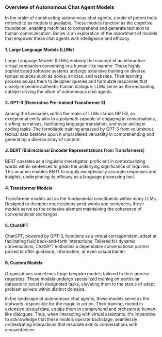 ### **Overview of Autonomous Chat Agent Models**

In the realm of constructing autonomous chat agents, a suite of potent tools referred to as models is available. These models function as the cognitive foundation, enabling machines to comprehend and generate text akin to human communication. Below is an exploration of the assortment of models that empower these chat agents with intelligence and efficacy.

#### **1. Large Language Models (LLMs)**

Large Language Models (LLMs) embody the concept of an interactive virtual companion conversing in a human-like manner. These highly sophisticated software systems undergo extensive training on diverse textual sources such as books, articles, and websites. Their learning process equips them to decipher queries and formulate responses that closely resemble authentic human dialogue. LLMs serve as the enchanting catalyst driving the allure of autonomous chat agents.

#### **2. GPT-3 (Generative Pre-trained Transformer 3)**

Among the luminaries within the realm of LLMs stands GPT-3, an exceptional entity akin to a polymath capable of engaging in conversations, crafting narratives, facilitating language translation, and even aiding in coding tasks. The formidable training amassed by GPT-3 from voluminous textual data bestows upon it unparalleled versatility in comprehending and generating a diverse array of content.

#### **3. BERT (Bidirectional Encoder Representations from Transformers)**

BERT operates as a linguistic investigator, proficient in contextualizing words within sentences to glean the underlying significance of inquiries. This acumen enables BERT to supply exceptionally accurate responses and insights, underpinning its efficacy as a language processing tool.

#### **4. Transformer Models**

Transformer models act as the fundamental constituents within many LLMs. Designed to decipher interrelations amid words and sentences, these models serve as the cohesive element maintaining the coherence of conversational exchanges.

#### **5. ChatGPT**

ChatGPT, powered by GPT-3, functions as a virtual correspondant, adept at facilitating fluid back-and-forth interactions. Tailored for dynamic conversations, ChatGPT embodies a dependable conversational partner poised to offer guidance, information, or even casual banter.

#### **6. Custom Models**

Organizations sometimes forge bespoke models tailored to their precise requisites. These models undergo specialized training on particular datasets to excel in designated tasks, elevating them to the status of adept problem solvers within distinct domains.

In the landscape of autonomous chat agents, these models serve as the stalwarts responsible for the magic in action. Their training, rooted in extensive textual data, equips them to comprehend and orchestrate human-like dialogues. Thus, when interacting with virtual assistants, it's imperative to acknowledge that these models operate backstage, seamlessly orchestrating interactions that resonate akin to conversations with acquaintances.